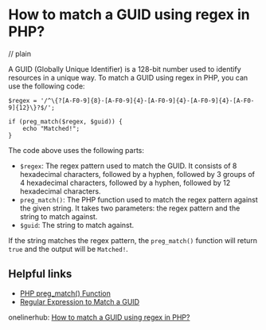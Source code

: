 # How to match a GUID using regex in PHP?
// plain

A GUID (Globally Unique Identifier) is a 128-bit number used to identify resources in a unique way. To match a GUID using regex in PHP, you can use the following code:

```
$regex = '/^\{?[A-F0-9]{8}-[A-F0-9]{4}-[A-F0-9]{4}-[A-F0-9]{4}-[A-F0-9]{12}\}?$/';

if (preg_match($regex, $guid)) {
    echo "Matched!";
}
```

The code above uses the following parts:

- `$regex`: The regex pattern used to match the GUID. It consists of 8 hexadecimal characters, followed by a hyphen, followed by 3 groups of 4 hexadecimal characters, followed by a hyphen, followed by 12 hexadecimal characters.
- `preg_match()`: The PHP function used to match the regex pattern against the given string. It takes two parameters: the regex pattern and the string to match against.
- `$guid`: The string to match against.

If the string matches the regex pattern, the `preg_match()` function will return `true` and the output will be `Matched!`.

## Helpful links

- [PHP preg_match() Function](https://www.w3schools.com/php/func_preg_match.asp)
- [Regular Expression to Match a GUID](https://stackoverflow.com/questions/136505/regular-expression-to-match-a-guid)

onelinerhub: [How to match a GUID using regex in PHP?](https://onelinerhub.com/php-regex/how-to-match-a-guid-using-regex-in-php)